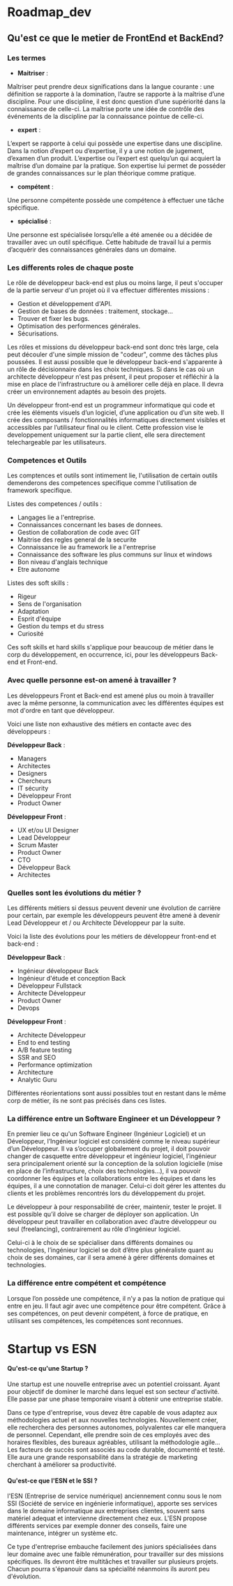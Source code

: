 # Roadmap_dev

## Qu'est ce que le metier de FrontEnd et BackEnd?


### Les termes 

- **Maitriser** :

Maîtriser peut prendre deux significations dans la langue courante : une définition se rapporte à la domination, l’autre se rapporte à la maîtrise d’une discipline. Pour une discipline, il est donc question d’une supériorité dans la connaissance de celle-ci. La maîtrise porte une idée de contrôle des événements de la discipline par la connaissance pointue de celle-ci.

- **expert** : 

L’expert se rapporte à celui qui possède une expertise dans une discipline. Dans la notion d’expert ou d’expertise, il y a une notion de jugement, d’examen d’un produit. L’expertise ou l’expert est quelqu’un qui acquiert la maîtrise d’un domaine par la pratique. Son expertise lui permet de posséder de grandes connaissances sur le plan théorique comme pratique.

- **compétent** : 

Une personne compétente possède une compétence à effectuer une tâche spécifique.

- **spécialisé** : 

Une personne est spécialisée lorsqu’elle a été amenée ou a décidée de travailler avec un outil spécifique. Cette habitude de travail lui a permis d’acquérir des connaissances générales dans un domaine.

### Les differents roles de chaque poste

Le rôle de développeur back-end est plus ou moins large, il peut s'occuper de la partie serveur d'un projet où il va effectuer différentes missions :


- Gestion et développement d'API.
- Gestion de bases de données : traitement, stockage...
- Trouver et fixer les bugs.
- Optimisation des performences générales.
- Sécurisations.

Les rôles et missions du développeur back-end sont donc très large, cela peut découler d'une simple mission de "codeur", comme des tâches plus poussées.
Il est aussi possible que le développeur back-end s'apparente à un rôle de décisionnaire dans les choix techniques.
Si dans le cas où un architecte développeur n'est pas présent, il peut proposer et réfléchir à la mise en place de l'infrastructure ou à améliorer celle déjà en place. Il devra créer un environnement adaptés au besoin des projets.

Un développeur front-end est un programmeur informatique qui code et crée les éléments visuels d’un logiciel, d’une application ou d’un site web.
Il crée des composants / fonctionnalités informatiques directement visibles et accessibles par l’utilisateur final ou le client.
Cette profession vise le developpement uniquement sur la partie client, elle sera directement telechargeable par les utilisateurs.


### Competences et Outils


Les comptences et outils sont intimement lie, l'utilisation de certain outils demenderons des competences specifique comme l'utilisation de framework specifique.

Listes des competences / outils : 

- Langages lie a l'entreprise.
- Connaissances concernant les bases de donnees.
- Gestion de collaboration de code avec GIT
- Maitrise des regles general de la securite 
- Connaissance lie au framework lie a l'entreprise
- Connaissance des software les plus communs sur linux et windows
- Bon niveau d'anglais technique
- Etre autonome




Listes des soft skills : 

- Rigeur
- Sens de l'organisation
- Adaptation
- Esprit d'équipe
- Gestion du temps et du stress
- Curiosité

Ces soft skills et hard skills s'applique pour beaucoup de métier dans le corp du développement, en occurrence, ici, pour les développeurs Back-end et Front-end.


### Avec quelle personne est-on amené à travailler ?

Les développeurs Front et Back-end est amené plus ou moin à travailler avec la même personne, la communication avec les différentes équipes est mot d'ordre en tant que développeur.

Voici une liste non exhaustive des métiers en contacte avec des développeurs : 


**Développeur Back** : 

- Managers
- Architectes
- Designers
- Chercheurs
- IT sécurity
- Développeur Front
- Product Owner

**Développeur Front** : 

- UX et/ou UI Designer
- Lead Développeur
- Scrum Master
- Product Owner
- CTO
- Développeur Back
- Architectes


### Quelles sont les évolutions du métier ?


Les différents métiers si dessus peuvent devenir une évolution de carrière pour certain, par exemple les développeurs peuvent être amené à devenir Lead Développeur et / ou Architecte Développeur par la suite.

Voici la liste des évolutions pour les métiers de développeur front-end et back-end : 

**Développeur Back** : 

- Ingénieur développeur Back
- Ingénieur d'étude et conception Back
- Développeur Fullstack
- Architecte Développeur
- Product Owner
- Devops


**Développeur Front** : 

- Architecte Développeur
- End to end testing
- A/B feature testing
- SSR and SEO
- Performance optimization
- Architecture
- Analytic Guru

Différentes réorientations sont aussi possibles tout en restant dans le même corp de métier, ils ne sont pas précisés dans ces listes.


### La différence entre un Software Engineer et un Développeur ?

En premier lieu ce qu'un Software Engineer (Ingénieur Logiciel) et un Développeur, l’Ingénieur logiciel est considéré comme le niveau supérieur d’un Développeur. Il va s’occuper globalement du projet, il doit pouvoir changer de casquette entre développeur et ingénieur logiciel, l’ingénieur sera principalement orienté sur la conception de la solution logicielle (mise en place de l’infrastructure, choix des technologies…), il va pouvoir coordonner les équipes et la collaborations entre les équipes et dans les équipes, il a une connotation de manager. Celui-ci doit gérer les attentes du clients et les problèmes rencontrés lors du développement du projet.

Le développeur à pour responsabilité de créer, maintenir, tester le projet. Il est possible qu’il doive se charger de déployer son application. Un développeur peut travailler en collaboration avec d’autre développeur ou seul (freelancing), contrairement au rôle d’ingénieur logiciel.

Celui-ci à le choix de se spécialiser dans différents domaines ou technologies, l’ingénieur logiciel se doit d’être plus généraliste quant au choix de ses domaines, car il sera amené à gérer différents domaines et technologies.

### La différence entre compétent et compétence

Lorsque l’on possède une compétence, il n’y a pas la notion de pratique qui entre en jeu. Il faut agir avec une compétence pour être compétent.
Grâce à ses compétences, on peut devenir compétent, à force de pratique, en utilisant ses compétences, les compétences sont reconnues.

# Startup vs ESN

#### Qu'est-ce qu'une Startup ?
Une startup est une nouvelle entreprise avec un potentiel croissant. Ayant pour objectif de dominer le marché dans lequel est son secteur d'activité. 
Elle passe par une phase temporaire visant à obtenir une entreprise stable.

Dans ce type d'entreprise, vous devez être capable de vous adaptez aux méthodologies actuel et aux nouvelles technologies. Nouvellement créer, elle recherchera des personnes autonomes, polyvalentes car elle manquera de personnel. Cependant, elle prendre soin de ces employés avec des horaires flexibles, des bureaux agréables, utilisant la méthodologie agile... 
Les facteurs de succès sont associés au code durable, documenté et testé. 
Elle aura une grande responsabilité dans la stratégie de marketing cherchant à améliorer sa productivité.

#### Qu'est-ce que l'ESN et  le SSI ?
l'ESN (Entreprise de service numérique) anciennement connu sous le nom SSI (Société de service en ingénierie informatique), apporte ses services dans le domaine informatique aux entreprises clientes, souvent sans matériel adequat et intervienne directement chez eux. 
L'ESN propose différents services par exemple donner des conseils, faire une maintenance, intégrer un système etc. 

Ce type d'entreprise embauche facilement des juniors spécialisées dans leur domaine avec une faible rémunération, pour travailler sur des missions spécifiques. Ils devront être multitâches et travailler sur plusieurs projets. Chacun pourra s'épanouir dans sa spécialité néanmoins ils auront peu d'évolution.
